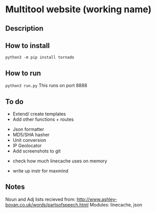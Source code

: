 # Multitool website (working name)

## Description 



## How to install
` python3 -m pip install tornado `


## How to run
` python3 run.py `
This runs on port 8888


## To do
* Extend/ create templates
* Add other functions + routes
- Json formatter
- MD5/SHA hasher
- Unit conversion
- IP Geolocator
- Add screenshots to git
* check how much linecache uses on memory
- write up instr for maxmind

## Notes
Noun and Adj lists recieved from: http://www.ashley-bovan.co.uk/words/partsofspeech.html
Modules: linecache, json